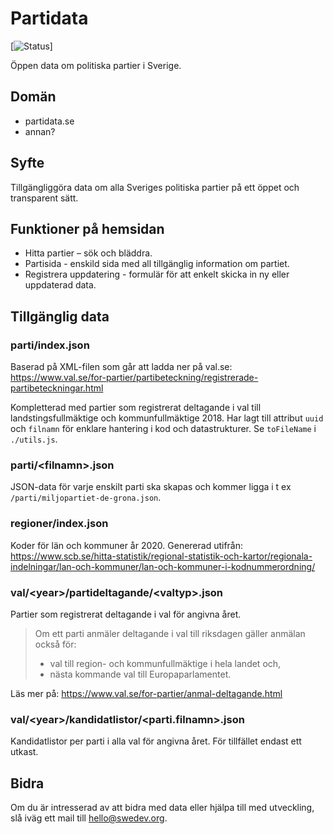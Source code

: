 # Partidata

[![Status](https://img.shields.io/badge/Status-Working%20on%20first%20draft-red.svg)]

Öppen data om politiska partier i Sverige.


## Domän

* partidata.se
* annan?


## Syfte

Tillgängliggöra data om alla Sveriges politiska partier på ett öppet och transparent sätt.


## Funktioner på hemsidan

* Hitta partier – sök och bläddra.
* Partisida - enskild sida med all tillgänglig information om partiet.
* Registrera uppdatering - formulär för att enkelt skicka in ny eller uppdaterad data.


## Tillgänglig data

### parti/index.json

Baserad på XML-filen som går att ladda ner på val.se:<br />https://www.val.se/for-partier/partibeteckning/registrerade-partibeteckningar.html

Kompletterad med partier som registrerat deltagande i val till landstingsfullmäktige och kommunfullmäktige 2018. Har lagt till attribut `uuid` och `filnamn` för enklare hantering i kod och datastrukturer. Se `toFileName` i `./utils.js`.

### parti/\<filnamn\>.json

JSON-data för varje enskilt parti ska skapas och kommer ligga i t ex `/parti/miljopartiet-de-grona.json`.

### regioner/index.json

Koder för län och kommuner år 2020. Genererad utifrån:<br/>https://www.scb.se/hitta-statistik/regional-statistik-och-kartor/regionala-indelningar/lan-och-kommuner/lan-och-kommuner-i-kodnummerordning/

### val/\<year\>/partideltagande/\<valtyp\>.json

Partier som registrerat deltagande i val för angivna året.

> Om ett parti anmäler deltagande i val till riksdagen gäller anmälan också för:
> * val till region- och kommunfullmäktige i hela landet och,
> * nästa kommande val till Europaparlamentet.

Läs mer på: https://www.val.se/for-partier/anmal-deltagande.html

### val/\<year\>/kandidatlistor/\<parti.filnamn\>.json

Kandidatlistor per parti i alla val för angivna året. För tillfället endast ett utkast.

## Bidra

Om du är intresserad av att bidra med data eller hjälpa till med utveckling, slå iväg ett mail till hello@swedev.org.
